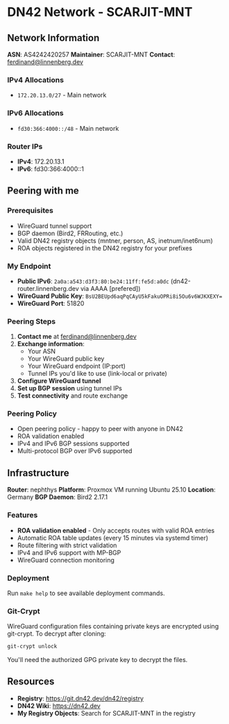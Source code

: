 # DN42 Network - SCARJIT-MNT

## Network Information

**ASN**: AS4242420257
**Maintainer**: SCARJIT-MNT
**Contact**: ferdinand@linnenberg.dev

### IPv4 Allocations
- `172.20.13.0/27` - Main network

### IPv6 Allocations
- `fd30:366:4000::/48` - Main network

### Router IPs
- **IPv4**: 172.20.13.1
- **IPv6**: fd30:366:4000::1

## Peering with me

### Prerequisites
- WireGuard tunnel support
- BGP daemon (Bird2, FRRouting, etc.)
- Valid DN42 registry objects (mntner, person, AS, inetnum/inet6num)
- ROA objects registered in the DN42 registry for your prefixes

### My Endpoint
- **Public IPv6**: `2a0a:a543:d3f3:80:be24:11ff:fe5d:a0dc` (dn42-router.linnenberg.dev via AAAA [prefered])
- **WireGuard Public Key**: `BsU2BEUpd6aqPqCAyU5kFakuOPRi8i5Ou6v6WJKXEXY=`
- **WireGuard Port**: 51820

### Peering Steps

1. **Contact me** at ferdinand@linnenberg.dev
2. **Exchange information**:
   - Your ASN
   - Your WireGuard public key
   - Your WireGuard endpoint (IP:port)
   - Tunnel IPs you'd like to use (link-local or private)
3. **Configure WireGuard tunnel**
4. **Set up BGP session** using tunnel IPs
5. **Test connectivity** and route exchange

### Peering Policy
- Open peering policy - happy to peer with anyone in DN42
- ROA validation enabled
- IPv4 and IPv6 BGP sessions supported
- Multi-protocol BGP over IPv6 supported

## Infrastructure

**Router**: nephthys
**Platform**: Proxmox VM running Ubuntu 25.10
**Location**: Germany
**BGP Daemon**: Bird2 2.17.1

### Features
- **ROA validation enabled** - Only accepts routes with valid ROA entries
- Automatic ROA table updates (every 15 minutes via systemd timer)
- Route filtering with strict validation
- IPv4 and IPv6 support with MP-BGP
- WireGuard connection monitoring

### Deployment

Run `make help` to see available deployment commands.

### Git-Crypt

WireGuard configuration files containing private keys are encrypted using git-crypt. To decrypt after cloning:

```bash
git-crypt unlock
```

You'll need the authorized GPG private key to decrypt the files.

## Resources

- **Registry**: https://git.dn42.dev/dn42/registry
- **DN42 Wiki**: https://dn42.dev
- **My Registry Objects**: Search for SCARJIT-MNT in the registry
